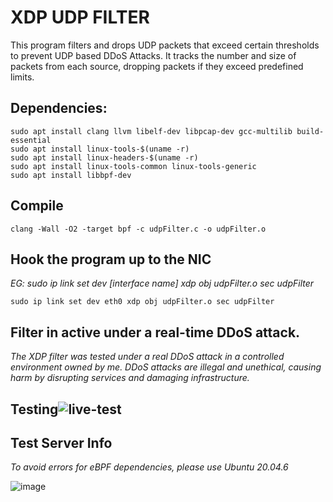 # XDP UDP FILTER

This program filters and drops UDP packets that exceed certain thresholds to prevent UDP based DDoS Attacks. It tracks the number and size of packets from each source, dropping packets if they exceed predefined limits.

## Dependencies:
```
sudo apt install clang llvm libelf-dev libpcap-dev gcc-multilib build-essential
sudo apt install linux-tools-$(uname -r)
sudo apt install linux-headers-$(uname -r)
sudo apt install linux-tools-common linux-tools-generic
sudo apt install libbpf-dev
```

## Compile
```
clang -Wall -O2 -target bpf -c udpFilter.c -o udpFilter.o
```

## Hook the program up to the NIC

*EG: sudo ip link set dev [interface name] xdp obj udpFilter.o sec udpFilter*

```
sudo ip link set dev eth0 xdp obj udpFilter.o sec udpFilter
```


## Filter in active under a real-time DDoS attack.
*The XDP filter was tested under a real DDoS attack in a controlled environment owned by me. DDoS attacks are illegal and unethical, causing harm by disrupting services and damaging infrastructure.*

## Testing![live-test](https://github.com/user-attachments/assets/4e59e8ee-f57f-4383-872c-bdd5af822031)


## Test Server Info
*To avoid errors for eBPF dependencies, please use Ubuntu 20.04.6*

![image](https://github.com/user-attachments/assets/e5a569b8-bd1c-4105-b1da-dd66b954d0b6)




 



